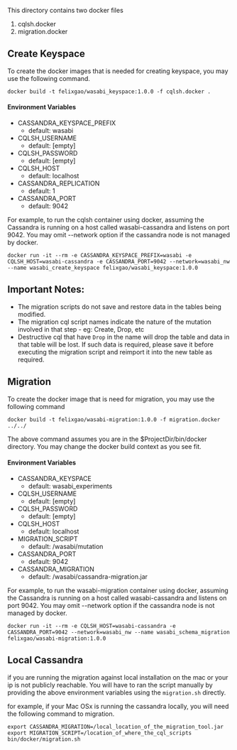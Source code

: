 This directory contains two docker files
1. cqlsh.docker
2. migration.docker

## Create Keyspace

To create the docker images that is needed for creating keyspace, you may use the following command.

```
docker build -t felixgao/wasabi_keyspace:1.0.0 -f cqlsh.docker .
```

#### Environment Variables

- CASSANDRA_KEYSPACE_PREFIX
    * default: wasabi
- CQLSH_USERNAME
    * default: [empty]
- CQLSH_PASSWORD
    * default: [empty]
- CQLSH_HOST
    * default: localhost
- CASSANDRA_REPLICATION
    * default: 1
- CASSANDRA_PORT
    * default: 9042

For example, to run the cqlsh container using docker, assuming the Cassandra is running on a host called wasabi-cassandra and listens on port 9042.  You may omit --network option if the cassandra node is not managed by docker.
```
docker run -it --rm -e CASSANDRA_KEYSPACE_PREFIX=wasabi -e CQLSH_HOST=wasabi-cassandra -e CASSANDRA_PORT=9042 --network=wasabi_nw --name wasabi_create_keyspace felixgao/wasabi_keyspace:1.0.0
```

## Important Notes:

- The migration scripts do not save and restore data in the tables being modified.
- The migration cql script names indicate the nature of the mutation involved in that step - eg: Create, Drop, etc
- Destructive cql that have ```Drop``` in the name will drop the table and data in that table will be lost. If such data is required, please save it before executing the migration script and reimport it into the new table as required.

## Migration

 To create the docker image that is need for migration, you may use the following command
 ```
 docker build -t felixgao/wasabi-migration:1.0.0 -f migration.docker ../../
 ```
 The above command assumes you are in the $ProjectDir/bin/docker directory.  You may change the docker build context as you see fit.

#### Environment Variables

 - CASSANDRA_KEYSPACE
     * default: wasabi_experiments
 - CQLSH_USERNAME
     * default: [empty]
 - CQLSH_PASSWORD
     * default: [empty]
 - CQLSH_HOST
     * default: localhost
 - MIGRATION_SCRIPT
     * default: /wasabi/mutation
 - CASSANDRA_PORT
     * default: 9042
 - CASSANDRA_MIGRATION
     * default: /wasabi/cassandra-migration.jar

 For example, to run the wasabi-migration container using docker, assuming the Cassandra is running on a host called wasabi-cassandra and listens on port 9042.  You may omit --network option if the cassandra node is not managed by docker.
 ```
 docker run -it --rm -e CQLSH_HOST=wasabi-cassandra -e CASSANDRA_PORT=9042 --network=wasabi_nw --name wasabi_schema_migration felixgao/wasabi-migration:1.0.0
 ```

## Local Cassandra

if you are running the migration against local installation on the mac or your ip is not publicly reachable.  You will have to ran the script manually by providing the above environment variables using the ```migration.sh``` directly.

for example, if your Mac OSx is running the cassandra locally, you will need the following command to migration.

```
export CASSANDRA_MIGRATION=/local_location_of_the_migration_tool.jar
export MIGRATION_SCRIPT=/location_of_where_the_cql_scripts
bin/docker/migration.sh
```
